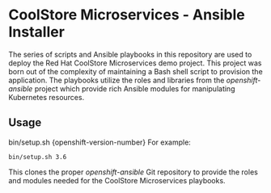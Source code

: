 # CoolStore Microservices - Ansible Installer
The series of scripts and Ansible playbooks in this repository are used to deploy the Red Hat CoolStore Microservices demo project. This project was born out of the complexity of maintaining a Bash shell script to provision the application. The playbooks utilize the roles and libraries from the *openshift-ansible* project which provide rich Ansible modules for manipulating Kubernetes resources.

## Usage
bin/setup.sh {openshift-version-number}
For example:
```
bin/setup.sh 3.6
```
This clones the proper *openshift-ansible* Git repository to provide the roles and modules needed for the CoolStore Microservices playbooks.
